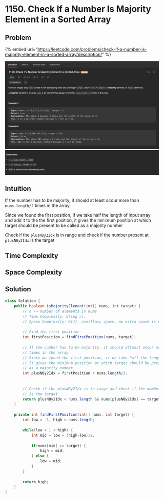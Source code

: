 # 1150. Check If a Number Is Majority Element in a Sorted Array

## Problem

{% embed url="https://leetcode.com/problems/check-if-a-number-is-majority-element-in-a-sorted-array/description/" %}

![](<../.gitbook/assets/image (8).png>)![](<../.gitbook/assets/image (6).png>)

## Intuition

If the number has to be majority, it should at least occur more than `nums.length/2` times in the array.&#x20;

Since we found the first position, if we take half the length of input array and add it to the the first position, it gives the minimum position at which target should be present to be called as a majority number

Check if the `plusNBy2Idx` is in range and check if the number present at `plusNBy2Idx` is the target

## Time Complexity



## Space Complexity



## Solution

```java
class Solution {
    public boolean isMajorityElement(int[] nums, int target) {
        // n -> number of elements in nums
        // Time Complexity: O(log n);
        // Space Complexity: O(1), auxillary space, no extra space is used

        // Find the first position
        int firstPosition = findFirstPosition(nums, target);

        // If the number has to be majority, it should atleast occur more than nums.length/2
        // times in the array
        // Since we found the first position, if we take half the length of input array
        // It gives the minimum position at which target should be present to be called
        // as a majority number
        int plusNBy2Idx = firstPosition + nums.length/2;


        // Check if the plusNBy2Idx is in range and check if the number present at plusNBy2Idx
        // is the target
        return plusNBy2Idx < nums.length && nums[plusNBy2Idx] == target;
    }

    private int findFirstPosition(int[] nums, int target) {
        int low = -1, high = nums.length;

        while(low + 1 < high) {
            int mid = low + (high-low)/2;

            if(nums[mid] >= target) {
                high = mid;
            } else {
                low = mid;
            }
        }

        return high;
    } 
}
```

